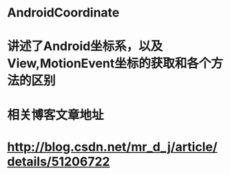 # AndroidCoordinate
# 讲述了Android坐标系，以及View,MotionEvent坐标的获取和各个方法的区别
# 相关博客文章地址
# http://blog.csdn.net/mr_d_j/article/details/51206722
